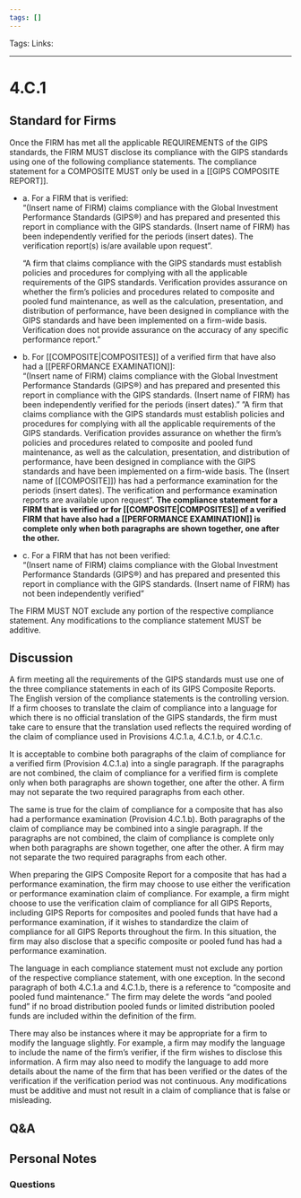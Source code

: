```yaml
---
tags: []
---
```

Tags:
Links: 
___
# 4.C.1
## Standard for Firms
Once the FIRM has met all the applicable REQUIREMENTS of the GIPS standards, the FIRM MUST disclose its compliance with the GIPS standards using one of the following compliance statements. The compliance statement for a COMPOSITE MUST only be used in a [[GIPS COMPOSITE REPORT]].

- a. For a FIRM that is verified:  
    “(Insert name of FIRM) claims compliance with the Global Investment Performance Standards (GIPS®) and has prepared and presented this report in compliance with the GIPS standards. (Insert name of FIRM) has been independently verified for the periods (insert dates). The verification report(s) is/are available upon request”.
    
    “A firm that claims compliance with the GIPS standards must establish policies and procedures for complying with all the applicable requirements of the GIPS standards. Verification provides assurance on whether the firm’s policies and procedures related to composite and pooled fund maintenance, as well as the calculation, presentation, and distribution of performance, have been designed in compliance with the GIPS standards and have been implemented on a firm-wide basis. Verification does not provide assurance on the accuracy of any specific performance report.”
- b. For [[COMPOSITE|COMPOSITES]] of a verified firm that have also had a [[PERFORMANCE EXAMINATION]]:  
    “(Insert name of FIRM) claims compliance with the Global Investment Performance Standards (GIPS®) and has prepared and presented this report in compliance with the GIPS standards. (Insert name of FIRM) has been independently verified for the periods (insert dates).”
    ”A firm that claims compliance with the GIPS standards must establish policies and procedures for complying with all the applicable requirements of the GIPS standards. Verification provides assurance on whether the firm’s policies and procedures related to composite and pooled fund maintenance, as well as the calculation, presentation, and distribution of performance, have been designed in compliance with the GIPS standards and have been implemented on a firm-wide basis. The (Insert name of [[COMPOSITE]]) has had a performance examination for the periods (insert dates). The verification and performance examination reports are available upon request”.
    **The compliance statement for a FIRM that is verified or for [[COMPOSITE|COMPOSITES]] of a verified FIRM that have also had a [[PERFORMANCE EXAMINATION]] is complete only when both paragraphs are shown together, one after the other.**
- c. For a FIRM that has not been verified:  
    “(Insert name of FIRM) claims compliance with the Global Investment Performance Standards (GIPS®) and has prepared and presented this report in compliance with the GIPS standards. (Insert name of FIRM) has not been independently verified”

The FIRM MUST NOT exclude any portion of the respective compliance statement. Any modifications to the compliance statement MUST be additive.
## Discussion
A firm meeting all the requirements of the GIPS standards must use one of the three compliance statements in each of its GIPS Composite Reports. The English version of the compliance statements is the controlling version. If a firm chooses to translate the claim of compliance into a language for which there is no official translation of the GIPS standards, the firm must take care to ensure that the translation used reflects the required wording of the claim of compliance used in Provisions 4.C.1.a, 4.C.1.b, or 4.C.1.c.

It is acceptable to combine both paragraphs of the claim of compliance for a verified firm (Provision 4.C.1.a) into a single paragraph. If the paragraphs are not combined, the claim of compliance for a verified firm is complete only when both paragraphs are shown together, one after the other. A firm may not separate the two required paragraphs from each other.

The same is true for the claim of compliance for a composite that has also had a performance examination (Provision 4.C.1.b). Both paragraphs of the claim of compliance may be combined into a single paragraph. If the paragraphs are not combined, the claim of compliance is complete only when both paragraphs are shown together, one after the other. A firm may not separate the two required paragraphs from each other.

When preparing the GIPS Composite Report for a composite that has had a performance examination, the firm may choose to use either the verification or performance examination claim of compliance. For example, a firm might choose to use the verification claim of compliance for all GIPS Reports, including GIPS Reports for composites and pooled funds that have had a performance examination, if it wishes to standardize the claim of compliance for all GIPS Reports throughout the firm. In this situation, the firm may also disclose that a specific composite or pooled fund has had a performance examination.

The language in each compliance statement must not exclude any portion of the respective compliance statement, with one exception. In the second paragraph of both 4.C.1.a and 4.C.1.b, there is a reference to “composite and pooled fund maintenance.” The firm may delete the words “and pooled fund” if no broad distribution pooled funds or limited distribution pooled funds are included within the definition of the firm.

There may also be instances where it may be appropriate for a firm to modify the language slightly. For example, a firm may modify the language to include the name of the firm’s verifier, if the firm wishes to disclose this information. A firm may also need to modify the language to add more details about the name of the firm that has been verified or the dates of the verification if the verification period was not continuous. Any modifications must be additive and must not result in a claim of compliance that is false or misleading.
## Q&A

## Personal Notes

### Questions